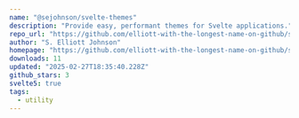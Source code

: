 ```yaml
---
name: "@sejohnson/svelte-themes"
description: "Provide easy, performant themes for Svelte applications."
repo_url: "https://github.com/elliott-with-the-longest-name-on-github/svelte-themes"
author: "S. Elliott Johnson"
homepage: "https://github.com/elliott-with-the-longest-name-on-github/svelte-themes#readme"
downloads: 11
updated: "2025-02-27T18:35:40.228Z"
github_stars: 3
svelte5: true
tags: 
  - utility
---
```

